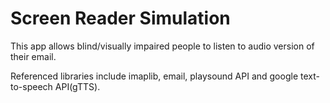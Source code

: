 # Screen Reader Simulation
This app allows blind/visually impaired people to listen to audio version of their email.

Referenced libraries include imaplib, email, playsound API and google text-to-speech API(gTTS).
